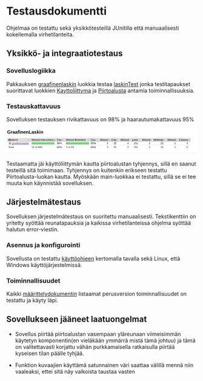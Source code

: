 # Testausdokumentti

Ohjelmaa on testattu sekä yksikkötesteillä JUnitilla että manuaalisesti kokeilemalla virhetilanteita.

## Yksikkö- ja integraatiotestaus

### Sovelluslogiikka

Pakkauksen [graafinenlaskin](https://github.com/Mikaelpa/ot-harjoitustyo/tree/master/Graafinen%20laskin/GraafinenLaskin/src/main/java/graafinenlaskin) 
luokkia testaa [laskinTest](https://github.com/Mikaelpa/ot-harjoitustyo/blob/master/Graafinen%20laskin/GraafinenLaskin/src/test/java/graafinenLaskinTest/laskinTest.java) 
jonka testitapaukset suorittavat luokkien [Kayttoliittyma](https://github.com/Mikaelpa/ot-harjoitustyo/blob/master/Graafinen%20laskin/GraafinenLaskin/src/main/java/graafinenlaskin/Kayttoliittyma.java) 
ja [Piirtoalusta](https://github.com/Mikaelpa/ot-harjoitustyo/blob/master/Graafinen%20laskin/GraafinenLaskin/src/main/java/graafinenlaskin/Piirtoalusta.java) 
antamia toiminnallisuuksia.

### Testauskattavuus

Sovelluksen testauksen rivikattavuus on 98% ja haarautumakattavuus 95%

<img src="https://github.com/Mikaelpa/ot-harjoitustyo/blob/master/Graafinen%20laskin/dokumentaatio/kuvat/testikuva.png?raw=true" width="800"> 

Testaamatta jäi käyttöliittymän kautta piirtoalustan tyhjennys, sillä en saanut testeillä sitä toimimaan. Tyhjennys on kuitenkin erikseen testattu Piirtoalusta-luokan kautta.
Myöskään main-luokkaa ei testattu, sillä se ei tee muuta kun käynnistää sovelluksen.

## Järjestelmätestaus

Sovelluksen järjestelmätestaus on suoritettu manuaalisesti. Tekstikenttiin on yritetty syöttää reunatapauksia ja kaikissa virhetilanteissa ohjelma syöttää halutun error-viestin.

### Asennus ja konfigurointi

Sovellusta on testattu [käyttöohjeen](https://github.com/Mikaelpa/ot-harjoitustyo/blob/master/Graafinen%20laskin/dokumentaatio/kayttoohje.md) kertomalla tavalla sekä Linux, että Windows käyttöjärjestelmissä.


### Toiminnallisuudet

Kaikki [määrittelydokumentin](https://github.com/Mikaelpa/ot-harjoitustyo/blob/master/Graafinen%20laskin/dokumentaatio/vaatimusmaarittely.md) listaamat perusversion toiminnallisuudet on testattu ja käyty läpi.

## Sovellukseen jääneet laatuongelmat

- Sovellus piirtää piirtoalustan vasempaan yläreunaan viimeisimmän käytetyn komponentin(en vieläkään ymmärrä mistä tämä johtuu) ja tämä on valitettavasti korjattu vähän purkkamaisella ratkaisulla piirtää kyseisen tilan päälle tyhjää.

- Funktion kuvaajien käyttämä satunnainen väri saattaa välillä mennä niin vaaleaksi, ettei sitä näy valkoista taustaa vasten
